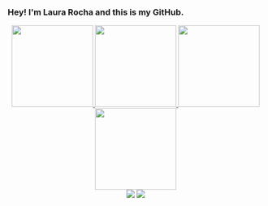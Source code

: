 ### Hey! I'm Laura Rocha and this is my GitHub.


<div align="center">
  <a href="https://github.com/LauraRochaRP">
  <img height="160em" src="https://github-readme-stats.vercel.app/api?username=LauraRochaRP&show_icons=true&theme=dark&include_all_commits=true&count_private=true"/>
  <img height="160em" src="https://github-readme-stats.vercel.app/api/top-langs/?username=LauraRochaRP&layout=compact&langs_count=7&theme=dark"/>
  <img height="160em" src="https://github-readme-stats.vercel.app/api?username=LauraRochaRP&show_icons=true&theme=radical&include_all_commits=true&count_private=true"/>
  <img height="160em" src="https://github-readme-stats.vercel.app/api/top-langs/?username=LauraRochaRP&layout=compact&langs_count=7&theme=radical"/>
   
<div> 
 <a href = "mailto:rplaurarocha@gmail.com"><img src="https://img.shields.io/badge/-Gmail-%23333?style=for-the-badge&logo=gmail&logoColor=white" target="_blank"></a>
  <a href="https://www.linkedin.com/in/laura-rocha-54a646197/" target="_blank"><img src="https://img.shields.io/badge/-LinkedIn-%230077B5?style=for-the-badge&logo=linkedin&logoColor=white" target="_blank"></a> 
